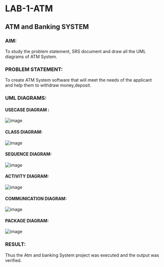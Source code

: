 # LAB-1-ATM
## ATM and Banking SYSTEM
### AIM: 
To study the problem statement, SRS document and draw all the UML diagrams of ATM
System.
### PROBLEM STATEMENT:
To create ATM System software that will meet the needs of the applicant and help them
to withdraw money,deposit.
### UML DIAGRAMS:
#### USECASE DIAGRAM :
![image](https://github.com/user-attachments/assets/947ddc0a-e04d-4f76-9776-40390240eda1)

#### CLASS DIAGRAM:
![image](https://github.com/user-attachments/assets/c1371762-1fe7-4ccb-8de1-04d2c999336d)

#### SEQUENCE DIAGRAM:
![image](https://github.com/user-attachments/assets/2ad9494f-3cd3-471d-b873-7a2e720443fd)

#### ACTIVITY DIAGRAM:
![image](https://github.com/user-attachments/assets/1544946a-827e-448d-b80c-7d5cbe5e4f69)

#### COMMUNICATION DIAGRAM:
![image](https://github.com/user-attachments/assets/c6fe7de7-c00d-46f8-813e-58deeb5663b6)

#### PACKAGE DIAGRAM:
![image](https://github.com/user-attachments/assets/ab989ffe-7dd5-4ec0-a976-f9979ea0414e)




### RESULT: 
Thus the Atm and banking System project was executed and the output was verified.
